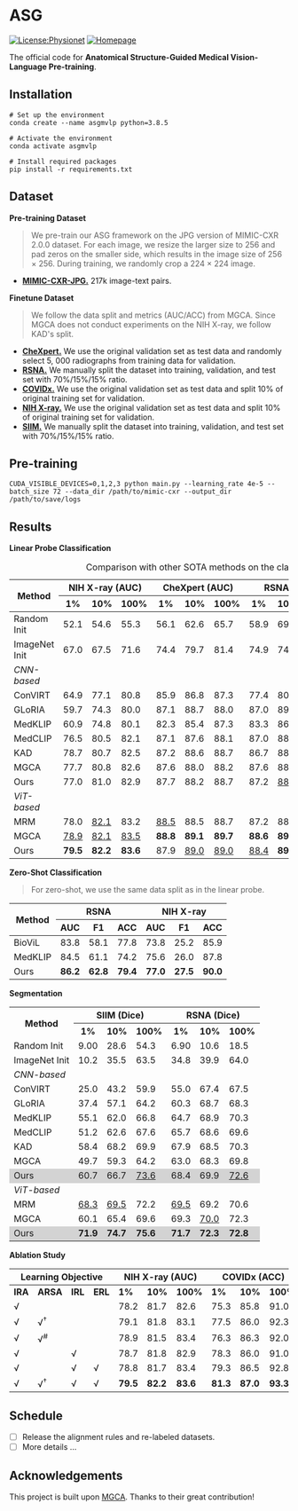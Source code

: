 # ASG
[![License:Physionet](https://img.shields.io/badge/License-Physionet-red.svg)](https://physionet.org/)
[![Homepage](https://img.shields.io/badge/Homepage-Visit-blue)](https://asgmvlp.github.io/)



The official code for **Anatomical Structure-Guided Medical Vision-Language Pre-training**.
## Installation
```
# Set up the environment
conda create --name asgmvlp python=3.8.5

# Activate the environment
conda activate asgmvlp

# Install required packages
pip install -r requirements.txt
```
## Dataset
**Pre-training Dataset**
> We pre-train our ASG framework on the JPG version of MIMIC-CXR 2.0.0 dataset. For each image, we resize the larger size to 256 and pad zeros on the smaller side, which results in the image size of 256 × 256. During training, we randomly crop a 224 × 224 image.
- [**MIMIC-CXR-JPG.**](https://physionet.org/content/mimic-cxr-jpg/2.0.0/) 217k image-text pairs.

**Finetune Dataset**
> We follow the data split and metrics (AUC/ACC) from MGCA. Since MGCA does not conduct experiments on the NIH X-ray, we follow KAD's split.
- [**CheXpert.**]( https://stanfordmlgroup.github.io/competitions/chexpert/) We use the original validation set as test data and randomly select 5, 000 radiographs from training data for validation. 
- [**RSNA.**](https://www.kaggle.com/competitions/rsna-pneumonia-detection-challenge/data) We manually split the dataset into training, validation, and test set with 70%/15%/15% ratio.
- [**COVIDx.**](https://www.kaggle.com/datasets/andyczhao/covidx-cxr2) We use the original validation set as test data and split 10% of original training set for validation.
- [**NIH X-ray.**]( https://nihcc.app.box.com/v/ChestXray-NIHCC) We use the original validation set as test data and split 10% of original training set for validation.
- [**SIIM.**](https://www.kaggle.com/competitions/siim-acr-pneumothorax-segmentation/data)  We manually split the dataset into training, validation, and test set with 70%/15%/15% ratio.

## Pre-training
```
CUDA_VISIBLE_DEVICES=0,1,2,3 python main.py --learning_rate 4e-5 --batch_size 72 --data_dir /path/to/mimic-cxr --output_dir /path/to/save/logs
```
## Results
**Linear Probe Classification**
<table >
    <caption>Comparison with other SOTA methods on the classification task.</caption>
    <thead>
        <tr>
            <th rowspan="2">Method</th>
            <th colspan="3">NIH X-ray (AUC)</th>
            <th colspan="3">CheXpert (AUC)</th>
            <th colspan="3">RSNA (AUC)</th>
            <th colspan="3">COVIDx (ACC)</th>
        </tr>
        <tr>
            <th>1%</th>
            <th>10%</th>
            <th>100%</th>
            <th>1%</th>
            <th>10%</th>
            <th>100%</th>
            <th>1%</th>
            <th>10%</th>
            <th>100%</th>
            <th>1%</th>
            <th>10%</th>
            <th>100%</th>
        </tr>
    </thead>
    <tbody>
        <tr>
            <td>Random Init</td>
            <td>52.1</td>
            <td>54.6</td>
            <td>55.3</td>
            <td>56.1</td>
            <td>62.6</td>
            <td>65.7</td>
            <td>58.9</td>
            <td>69.4</td>
            <td>74.1</td>
            <td>50.5</td>
            <td>60.3</td>
            <td>70.0</td>
        </tr>
        <tr>
            <td>ImageNet Init</td>
            <td>67.0</td>
            <td>67.5</td>
            <td>71.6</td>
            <td>74.4</td>
            <td>79.7</td>
            <td>81.4</td>
            <td>74.9</td>
            <td>74.5</td>
            <td>76.3</td>
            <td>64.8</td>
            <td>78.8</td>
            <td>86.3</td>
        </tr>
        <tr>
            <td><em>CNN-based</em></td>
            <td colspan="12"></td>
        </tr>
        <tr>
            <td>ConVIRT </a ></td>
            <td>64.9</td>
            <td>77.1</td>
            <td>80.8</td>
            <td>85.9</td>
            <td>86.8</td>
            <td>87.3</td>
            <td>77.4</td>
            <td>80.1</td>
            <td>81.3</td>
            <td>72.5</td>
            <td>82.5</td>
            <td>92.0</td>
        </tr>
        <tr>
            <td>GLoRIA </td>
            <td>59.7</td>
            <td>74.3</td>
            <td>80.0</td>
            <td>87.1</td>
            <td>88.7</td>
            <td>88.0</td>
            <td>87.0</td>
            <td>89.4</td>
            <td><strong>90.2</strong></td>
            <td>66.5</td>
            <td>80.5</td>
            <td>88.0</td>
        </tr>
        <tr>
            <td>MedKLIP </td>
            <td>60.9</td>
            <td>74.8</td>
            <td>80.1</td>
            <td>82.3</td>
            <td>85.4</td>
            <td>87.3</td>
            <td>83.3</td>
            <td>86.6</td>
            <td>88.1</td>
            <td>74.5</td>
            <td>83.5</td>
            <td>91.3</td>
        </tr>
        <tr>
            <td>MedCLIP</td>
            <td>76.5</td>
            <td>80.5</td>
            <td>82.1</td>
            <td>87.1</td>
            <td>87.6</td>
            <td>88.1</td>
            <td>87.0</td>
            <td>88.6</td>
            <td>89.2</td>
            <td>73.5</td>
            <td>82.3</td>
            <td>91.3</td>
        </tr>
        <tr>
            <td>KAD </td>
            <td>78.7</td>
            <td>80.7</td>
            <td>82.5</td>
            <td>87.2</td>
            <td>88.6</td>
            <td>88.7</td>
            <td>86.7</td>
            <td>88.7</td>
            <td>89.9</td>
            <td>73.5</td>
            <td>83.0</td>
            <td>90.5</td>
        </tr>
        <tr>
            <td>MGCA </td>
            <td>77.7</td>
            <td>80.8</td>
            <td>82.6</td>
            <td>87.6</td>
            <td>88.0</td>
            <td>88.2</td>
            <td>87.6</td>
            <td>88.6</td>
            <td>89.8</td>
            <td>72.0</td>
            <td>83.5</td>
            <td>90.5</td>
        </tr>
        <tr>
            <td>Ours</td>
            <td>77.0</td>
            <td>81.0</td>
            <td>82.9</td>
            <td>87.7</td>
            <td>88.2</td>
            <td>88.7</td>
            <td>87.2</td>
            <td><u>88.8</u></td>
            <td>89.7</td>
            <td>77.3</td>
            <td>84.8</td>
            <td><strong>93.3</strong></td>
        </tr>
        <tr>
            <td><em>ViT-based</em></td>
            <td colspan="12"></td>
        </tr>
        <tr>
            <td>MRM</td>
            <td>78.0</td>
            <td><u>82.1</u></td>
            <td>83.2</td>
            <td><u>88.5</u></td>
            <td>88.5</td>
            <td>88.7</td>
            <td>87.2</td>
            <td>88.7</td>
            <td>89.7</td>
            <td><u>79.0</u></td>
            <td><u>85.5</u></td>
            <td><u>92.5</u></td>
        </tr>
        <tr>
            <td>MGCA </td>
            <td><u>78.9</u></td>
            <td><u>82.1</u></td>
            <td><u>83.5</u></td>
            <td><strong>88.8</strong></td>
            <td><strong>89.1</strong></td>
            <td><strong>89.7</strong></td>
            <td><strong>88.6</strong></td>
            <td><strong>89.5</strong></td>
            <td><u>90.0</u></td>
            <td>74.8</td>
            <td>84.8</td>
            <td>92.3</td>
        </tr>
        <tr>
            <td>Ours</td>
            <td><strong>79.5</strong></td>
            <td><strong>82.2</strong></td>
            <td><strong>83.6</strong></td>
            <td>87.9</td>
            <td><u>89.0</u></td>
            <td><u>89.0</u></td>
            <td><u>88.4</u></td>
            <td><strong>89.5</strong></td>
            <td><strong>90.2</strong></td>
            <td><strong>81.3</strong></td>
            <td><strong>87.0</strong></td>
            <td><strong>93.3</strong></td>
        </tr>
    </tbody>
</table>

**Zero-Shot Classification**
> For zero-shot, we use the same data split as in the linear probe.
<table>
  <thead>
    <tr>
      <th rowspan="2">Method</th>
      <th colspan="3">RSNA</th>
      <th colspan="3">NIH X-ray</th>
    </tr>
    <tr>
      <th>AUC</th>
      <th>F1</th>
      <th>ACC</th>
      <th>AUC</th>
      <th>F1</th>
      <th>ACC</th>
    </tr>
  </thead>
  <tbody>
    <tr>
      <td>BioViL</td>
      <td>83.8</td>
      <td>58.1</td>
      <td>77.8</td>
      <td>73.8</td>
      <td>25.2</td>
      <td>85.9</td>
    </tr>
    <tr>
      <td>MedKLIP</td>
      <td>84.5</td>
      <td>61.1</td>
      <td>74.2</td>
      <td>75.6</td>
      <td>26.0</td>
      <td>87.8</td>
    </tr>
    <tr>
      <td>Ours</td>
      <td><b>86.2</b></td>
      <td><b>62.8</b></td>
      <td><b>79.4</b></td>
      <td><b>77.0</b></td>
      <td><b>27.5</b></td>
      <td><b>90.0</b></td>
    </tr>
  </tbody>
  </table>

**Segmentation**
<table>
    <tr>
        <th rowspan="2">Method</th>
        <th colspan="3">SIIM (Dice)</th>
        <th colspan="3">RSNA (Dice)</th>
    </tr>
    <tr>
        <th>1%</th>
        <th>10%</th>
        <th>100%</th>
        <th>1%</th>
        <th>10%</th>
        <th>100%</th>
    </tr>
    <tr>
        <td>Random Init</td>
        <td>9.00</td>
        <td>28.6</td>
        <td>54.3</td>
        <td>6.90</td>
        <td>10.6</td>
        <td>18.5</td>
    </tr>
    <tr>
        <td>ImageNet Init</td>
        <td>10.2</td>
        <td>35.5</td>
        <td>63.5</td>
        <td>34.8</td>
        <td>39.9</td>
        <td>64.0</td>
    </tr>
    <tr>
        <td colspan="7"><i>CNN-based</i></td>
    </tr>
    <tr>
        <td>ConVIRT</td>
        <td>25.0</td>
        <td>43.2</td>
        <td>59.9</td>
        <td>55.0</td>
        <td>67.4</td>
        <td>67.5</td>
    </tr>
    <tr>
        <td>GLoRIA</td>
        <td>37.4</td>
        <td>57.1</td>
        <td>64.2</td>
        <td>60.3</td>
        <td>68.7</td>
        <td>68.3</td>
    </tr>
    <tr>
        <td>MedKLIP</td>
        <td>55.1</td>
        <td>62.0</td>
        <td>66.8</td>
        <td>64.7</td>
        <td>68.9</td>
        <td>70.3</td>
    </tr>
    <tr>
        <td>MedCLIP</td>
        <td>51.2</td>
        <td>62.6</td>
        <td>67.6</td>
        <td>65.7</td>
        <td>68.6</td>
        <td>69.6</td>
    </tr>
    <tr>
        <td>KAD</td>
        <td>58.4</td>
        <td>68.2</td>
        <td>69.9</td>
        <td>67.9</td>
        <td>68.5</td>
        <td>70.3</td>
    </tr>
    <tr>
        <td>MGCA</td>
        <td>49.7</td>
        <td>59.3</td>
        <td>64.2</td>
        <td>63.0</td>
        <td>68.3</td>
        <td>69.8</td>
    </tr>
    <tr style="background-color: #D3D3D3;">
        <td>Ours</td>
        <td>60.7</td>
        <td>66.7</td>
        <td><u>73.6</u></td>
        <td>68.4</td>
        <td>69.9</td>
        <td><u>72.6</u></td>
    </tr>
    <tr>
        <td colspan="7"><i>ViT-based</i></td>
    </tr>
    <tr>
        <td>MRM</td>
        <td><u>68.3</u></td>
        <td><u>69.5</u></td>
        <td>72.2</td>
        <td><u>69.5</u></td>
        <td>69.2</td>
        <td>70.6</td>
    </tr>
    <tr>
        <td>MGCA</td>
        <td>60.1</td>
        <td>65.4</td>
        <td>69.6</td>
        <td>69.3</td>
        <td><u>70.0</u></td>
        <td>72.3</td>
    </tr>
    <tr style="background-color: #D3D3D3;">
        <td>Ours</td>
        <td><b>71.9</b></td>
        <td><b>74.7</b></td>
        <td><b>75.6</b></td>
        <td><b>71.7</b></td>
        <td><b>72.3</b></td>
        <td><b>72.8</b></td>
    </tr>
</table>

**Ablation Study**
<table>
<thead>
  <tr>
    <th colspan="4">Learning Objective</th>
    <th colspan="3">NIH X-ray (AUC)</th>
    <th colspan="3">COVIDx (ACC)</th>
    <th colspan="3">RSNA (Dice)</th>
  </tr>
</thead>
<tbody>
  <tr>
    <td><b>IRA</b></td>
    <td><b>ARSA</b></td>
    <td><b>IRL</b></td>
    <td><b>ERL</b></td>
    <td><b>1%</b></td>
    <td><b>10%</b></td>
    <td><b>100%</b></td>
    <td><b>1%</b></td>
    <td><b>10%</b></td>
    <td><b>100%</b></td>
    <td><b>1%</b></td>
    <td><b>10%</b></td>
    <td><b>100%</b></td>
  </tr>
  <tr>
    <td>√</td>
    <td></td>
    <td></td>
    <td></td>
    <td>78.2</td>
    <td>81.7</td>
    <td>82.6</td>
    <td>75.3</td>
    <td>85.8</td>
    <td>91.0</td>
    <td>65.1</td>
    <td>67.7</td>
    <td>68.3</td>
  </tr>
  <tr>
    <td>√</td>
    <td>√<sup>&dagger;</sup></td>
    <td></td>
    <td></td>
    <td>79.1</td>
    <td>81.8</td>
    <td>83.1</td>
    <td>77.5</td>
    <td>86.0</td>
    <td>92.3</td>
    <td>70.6</td>
    <td>71.2</td>
    <td>71.9</td>
  </tr>
  <tr>
    <td>√</td>
    <td>√<sup>#</sup></td>
    <td></td>
    <td></td>
    <td>78.9</td>
    <td>81.5</td>
    <td>83.4</td>
    <td>76.3</td>
    <td>86.3</td>
    <td>92.0</td>
    <td>69.0</td>
    <td>69.4</td>
    <td>69.7</td>
  </tr>
  <tr>
    <td>√</td>
    <td></td>
    <td>√</td>
    <td></td>
    <td>78.7</td>
    <td>81.8</td>
    <td>82.9</td>
    <td>78.3</td>
    <td>86.0</td>
    <td>91.0</td>
    <td>66.2</td>
    <td>68.6</td>
    <td>68.8</td>
  </tr>
  <tr>
    <td>√</td>
    <td></td>
    <td>√</td>
    <td>√</td>
    <td>78.8</td>
    <td>81.7</td>
    <td>83.4</td>
    <td>79.3</td>
    <td>86.5</td>
    <td>92.8</td>
    <td>67.4</td>
    <td>68.6</td>
    <td>69.7</td>
  </tr>
  <tr>
    <td>√</td>
    <td>√<sup>&dagger;</sup></td>
    <td>√</td>
    <td>√</td>
    <td><b>79.5</b></td>
    <td><b>82.2</b></td>
    <td><b>83.6</b></td>
    <td><b>81.3</b></td>
    <td><b>87.0</b></td>
    <td><b>93.3</b></td>
    <td><b>71.7</b></td>
    <td><b>72.3</b></td>
    <td><b>72.8</b></td>
  </tr>
</tbody>
</table>

## Schedule
- [ ] Release the alignment rules and re-labeled datasets. 
- [ ] More details …
## Acknowledgements
This project is built upon [MGCA](https://github.com/HKU-MedAI/MGCA). Thanks to their great contribution!



